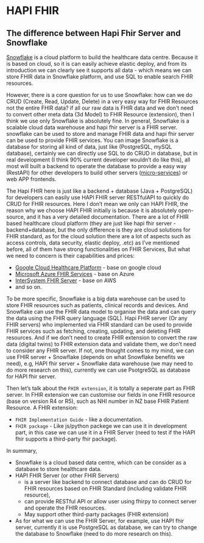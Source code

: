 # HAPI FHIR


## The difference between Hapi Fhir Server and Snowflake

[Snowflake](https://www.snowflake.com/en/) is a cloud platform to build the healthcare data centre. Because it is based on cloud, so it is can easily achieve elastic deploy, and from its introduction we can clearly see it supports all data - which means we can store FHIR data in Snowflake platform, and use SQL to enable search FHIR resources.

However, there is a core question for us to use Snowflake: how can we do CRUD (Create, Read, Update, Delete) in a very easy way for FHIR Resources not the entire FHIR data? if all our raw data is FHIR data and we don’t need to convert other meta data (3d Model) to FHIR Resource (extension), then I think we use only Snowflake is absolutely fine.
In general, Snowflake is a scalable cloud data warehouse and hapi fhir server is a FHIR server. snowflake can be used to store and manage FHIR data and hapi fhir server can be used to provide FHIR services. You can image Snowflake is a database for storing all kind of data, just like (PostgreSQL, mySQL database), certainly we can directly use SQL to do CRUD in database, but in real development (I think 90% current developer wouldn’t do like this), all most will built a backend to operate the database to provide a easy way (RestAPI) for other developers to build other servers ([micro-services](https://microservices.io/)) or web APP frontends.

The Hapi FHIR here is just like a backend + database (Java + PostgreSQL) for developers can easily use HAPI FHIR server RESTfulAPI to quickly do CRUD for FHIR resources. Here I don’t mean we only can HAPI FHIR, the reason why we choose HAPI FHIR initially is because it is absolutely open-source, and it has a very detailed documentation. There are a lot of FHIR based healthcare cloud platform (they are just like hapi fhir server - backend+database, but the only difference is they are cloud solutions for FHIR standard, as for the cloud solution there are a lot of aspects such as access controls, data security, elastic deploy, .etc) as I’ve mentioned before, all of them have strong functionalities on FHIR Services, But what we need to concern is their capabilities and prices:

- [Google Cloud Healthcare Platform](https://cloud.google.com/healthcare-api/docs/concepts/fhir) - base on google cloud
- [Microsoft Azure FHIR Services](https://learn.microsoft.com/en-us/azure/healthcare-apis/fhir/overview) - base on Azure
- [InterSystem FHIR Server](https://www.intersystems.com/resources/intersystems-fhir-server/) - base on AWS
- and so on.

To be more specific, Snowflake is a big data warehouse can be used to store FHIR resources such as patients, clinical records and devices. And Snowflake can use the FHIR data model to organise the data and can query the data using the FHIR query language (SQL). Hapi FHIR server (Or any FHIR servers) who implemented via FHIR standard can be used to provide FHIR services such as fetching, creating, updating, and deleting FHIR resources.  And if we don’t need to create FHIR extension to convert the raw data (digital twins) to FHIR extension data and validate them, we don’t need to consider any FHIR server. If not, one thought comes to my mind, we can use FHIR server + Snowflake (depends on what Snowflake benefits we need), e.g, HAPI fhir server + Snowflake data warehouse (we may need to do more research on this), currently we can use PsotgreSQL as database for HAPI fhir server.

Then let’s talk about the `FHIR extension`, it is totally a seperate part as FHIR server. In FHIR extension we can customise our fields in one FHIR resource (base on version R4 or R5), such as NHI number in NZ base FHIR Patient Resource. A FHIR extension:

- `FHIR Implementation Guide` - like a documentation.
- `FHIR package` - Like js/python packege we can use it in development part, in this case we can use it in a FHIR Server (need to test if the HAPI fhir supports a third-party fhir package).


In summary,
- Snowflake is a cloud based data centre, which can be consider as a database to store healthcare data.
- HAPI FHIR Server (or other FHIR Servers)
    - is a server like backend to connect database and can do CRUD for FHIR resources based on FHIR Standard (including validate FHIR resource), 
    - can provide RESTful API or allow user using fhirpy to connect server and operate the FHIR resources.
    - May support other third-party packages (FHIR extension)
- As for what we can use the FHIR Server, for example, use HAPI fhir server, currently it is use PostgreSQL as database, we can try to change the database to Snowflake (need to do more research on this).